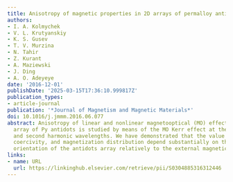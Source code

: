 ```yaml
---
title: Anisotropy of magnetic properties in 2D arrays of permalloy antidots
authors:
- I. A. Kolmychek
- V. L. Krutyanskiy
- K. S. Gusev
- T. V. Murzina
- N. Tahir
- Z. Kurant
- A. Maziewski
- J. Ding
- A. O. Adeyeye
date: '2016-12-01'
publishDate: '2025-03-15T17:36:10.999817Z'
publication_types:
- article-journal
publication: '*Journal of Magnetism and Magnetic Materials*'
doi: 10.1016/j.jmmm.2016.06.077
abstract: Anisotropy of linear and nonlinear magnetooptical (MO) effects in a regular
  array of Py antidots is studied by means of the MO Kerr effect at the fundamental
  and second harmonic wavelengths. We have demonstrated that the value of the MO effect,
  coercivity, and magnetization distribution depend substantially on the azimuthal
  orientation of the antidots array relatively to the external magnetic field.
links:
- name: URL
  url: https://linkinghub.elsevier.com/retrieve/pii/S0304885316312446
---
```

